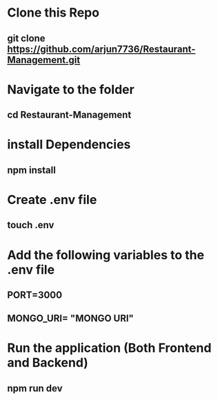 # Clone this Repo

## git clone https://github.com/arjun7736/Restaurant-Management.git

# Navigate to the folder

## cd Restaurant-Management

# install Dependencies

## npm install

# Create .env file
## touch .env

# Add the following variables to the .env file
## PORT=3000
## MONGO_URI= "MONGO URI"

# Run the application (Both  Frontend and Backend)
## npm run dev

